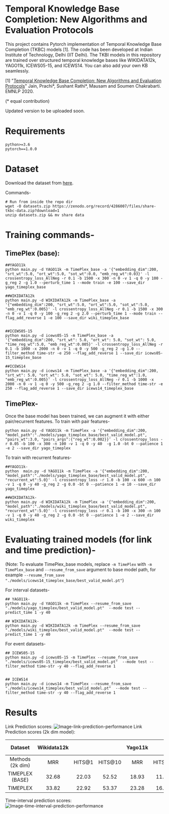 # Temporal Knowledge Base Completion: New Algorithms and Evaluation Protocols
This project contains Pytorch implementation of Temporal Knowledge Base Completion (TKBC) models [1]. The code has been developed at Indian Institute of Technology, Delhi (IIT Delhi). The TKBI models in this repository are trained over structured temporal knowledge bases like WIKIDATA12k, YAGO11k, ICEWS05-15, and ICEWS14. You can also add your own KB seamlessly.

[1] "[Temporal Knowledge Base Completion: New Algorithms and Evaluation Protocols](https://arxiv.org/abs/2005.05035)" Jain, Prachi*, Sushant Rathi*, Mausam and Soumen Chakrabarti. EMNLP 2020.

(* equal contribution)

Updated version to be uploaded soon.

# Requirements
```
python>=3.6
pytorch==1.0.0
```

# Dataset
Download the dataset from [here](https://zenodo.org/record/4286007#.X7uL8BMzYWo).  

Commands-  
```
# Run from inside the repo dir
wget -O datasets.zip https://zenodo.org/record/4286007/files/share-tkbc-data.zip?download=1
unzip datasets.zip && mv share data
```


# Training commands-

## TimePlex (base):

```
##YAGO11k
python main.py -d YAGO11k -m TimePlex_base -a '{"embedding_dim":200, "srt_wt":5.0, "ort_wt":5.0, "sot_wt":0.0, "emb_reg_wt":0.03}' -l crossentropy_loss_AllNeg -r 0.1 -b 1500 -x 300 -n 0 -v 1 -q 0 -y 100 -g_reg 2 -g 1.0 --perturb_time 1 --mode train -e 100 --save_dir yago_timeplex_base

##WIKIDATA12k
python main.py -d WIKIDATA12k -m TimePlex_base -a '{"embedding_dim":200, "srt_wt":5.0, "ort_wt":5.0, "sot_wt":5.0, "emb_reg_wt":0.005}' -l crossentropy_loss_AllNeg -r 0.1 -b 1500 -x 300 -n 0 -v 1 -q 0 -y 100 -g_reg 2 -g 2.0 --perturb_time 1 --mode train --flag_add_reverse 1 -e 100 --save_dir wiki_timeplex_base


##ICEWS05-15
python main.py -d icews05-15 -m TimePlex_base -a '{"embedding_dim":200, "srt_wt": 5.0, "ort_wt": 5.0, "sot_wt": 5.0, "time_reg_wt":5.0, "emb_reg_wt":0.005}' -l crossentropy_loss_AllNeg -r 0.1 -b 1000 -x 2000 -n 0 -v 1 -q 0 -y 500 -g_reg 2 -g 1.0 --filter_method time-str -e 250 --flag_add_reverse 1 --save_dir icews05-15_timeplex_base

##ICEWS14
python main.py -d icews14 -m TimePlex_base -a '{"embedding_dim":200, "srt_wt": 5.0, "ort_wt": 5.0, "sot_wt": 5.0, "time_reg_wt":1.0, "emb_reg_wt":0.005}' -l crossentropy_loss_AllNeg -r 0.1 -b 1000 -x 2000 -n 0 -v 1 -q 0 -y 500 -g_reg 2 -g 1.0 --filter_method time-str -e 250 --flag_add_reverse 1 --save_dir icews14_timeplex_base
```

## TimePlex-

Once the base model has been trained, we can augment it with either pair/recurrent features.
To train with pair features- 
```
python main.py -d YAGO11k -m TimePlex -a '{"embedding_dim":200, "model_path":"./models/yago_timeplex_base/best_valid_model.pt", "pairs_wt":3.0, "pairs_args":{"reg_wt":0.002}}' -l crossentropy_loss -r 0.05 -b 100 -x 300 -n 100 -v 1 -q 0 -y 40  -g 1.0 -bt 0 --patience 1 -e 2 --save_dir yago_timeplex
```

To train with recurrent features-

```
##YAGO11k-
python  main.py -d YAGO11k -m TimePlex -a '{"embedding_dim":200, "model_path":"./models/yago_timeplex_base/best_valid_model.pt", "recurrent_wt":5.0}' -l crossentropy_loss -r 1.0 -b 100 -x 600 -n 100 -v 1 -q 0 -y 40 -g_reg 2 -g 0.0 -bt 0 --patience 1 -e 10 --save_dir yago_timeplex

##WIKIDATA12k-
python main.py -d WIKIDATA12k -m TimePlex -a '{"embedding_dim":200, "model_path":"./models/wiki_timeplex_base/best_valid_model.pt", "recurrent_wt":5.0}' -l crossentropy_loss -r 0.1 -b 100 -x 300 -n 100 -v 1 -q 0 -y 40 -g_reg 2 -g 0.0 -bt 0 --patience 1 -e 2 --save_dir wiki_timeplex
```

# Evaluating trained models (for link and time prediction)-

(Note: To evaluate TimePlex_base models, replace `-m TimePlex` with `-m TimePlex_base` and `--resume_from_save` argument to base model path, for example `--resume_from_save "./models/icews14_timeplex_base/best_valid_model.pt"`)

For interval datasets-
```
## YAGO11k- 
python main.py -d YAGO11k -m TimePlex --resume_from_save "./models/yago_timeplex/best_valid_model.pt"  --mode test --predict_time 1 -y 40

## WIKIDATA12k- 
python main.py -d WIKIDATA12k -m TimePlex --resume_from_save "./models/wiki_timeplex/best_valid_model.pt"  --mode test --predict_time 1 -y 40
```

For event datasets-
```
## ICEWS05-15
python main.py -d icews05-15 -m TimePlex --resume_from_save "./models/icews05-15_timeplex/best_valid_model.pt"  --mode test --filter_method time-str -y 40 --flag_add_reverse 1 


## ICEWS14
python main.py -d icews14 -m TimePlex --resume_from_save "./models/icews14_timeplex/best_valid_model.pt"  --mode test --filter_method time-str -y 40 --flag_add_reverse 1 
```


# Results
Link Prediction scores:
![Image-link-prediction-performance](https://github.com/dair-iitd/tkbi/blob/master/images/Link_scores.png?raw=true)
Link Prediction scores (2k dim model):

|      Dataset     | Wikidata12k |        |         | Yago11k |        |         | ICEWS05-15 |        |         | ICEWS14 |        |         |
|:----------------:|:-----------:|:------:|:-------:|:-------:|:------:|:-------:|:----------:|:------:|:-------:|:-------:|:------:|:-------:|
| Methods (2k dim) |     MRR     | HITS@1 | HITS@10 |   MRR   | HITS@1 | HITS@10 |     MRR    | HITS@1 | HITS@10 |   MRR   | HITS@1 | HITS@10 |
|  TIMEPLEX (BASE) |    32.68    |  22.03 |  52.52  |  18.93  |  11.58 |  31.52  |    66.14   |  57.07 |  82.4  |  62.00  |  53.49 |  77.48  |
|     TIMEPLEX     |    33.82    |  22.92 |  53.37  |  23.28  |  16.33 |  36.2  |    66.18   |  57.07 |  82.49  |  62.02  |  53.54 |  77.51  |

Time-interval prediction scores:
![Image-time-interval-prediction-performance](https://github.com/dair-iitd/tkbi/blob/master/images/Time_scores.png?raw=true)



